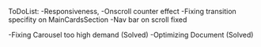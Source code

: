 ToDoList:
-Responsiveness,
-Onscroll counter effect
-Fixing transition specifity on MainCardsSection
-Nav bar on scroll fixed

-Fixing Carousel too high demand (Solved)
-Optimizing Document (Solved)
